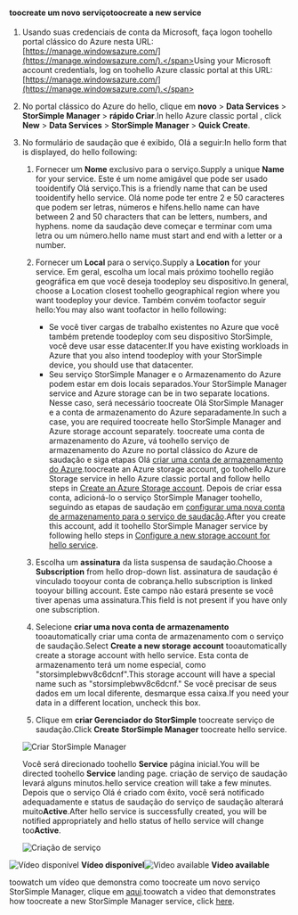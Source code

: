 <!--author=alkohli last changed:01/14/2016-->


#### <a name="toocreate-a-new-service"></a><span data-ttu-id="608bd-101">toocreate um novo serviço</span><span class="sxs-lookup"><span data-stu-id="608bd-101">toocreate a new service</span></span>
1. <span data-ttu-id="608bd-102">Usando suas credenciais de conta da Microsoft, faça logon toohello portal clássico do Azure nesta URL: [https://manage.windowsazure.com/](https://manage.windowsazure.com/).</span><span class="sxs-lookup"><span data-stu-id="608bd-102">Using your Microsoft account credentials, log on toohello Azure classic portal at this URL: [https://manage.windowsazure.com/](https://manage.windowsazure.com/).</span></span>
2. <span data-ttu-id="608bd-103">No portal clássico do Azure do hello, clique em **novo** > **Data Services** > **StorSimple Manager** > **rápido Criar**.</span><span class="sxs-lookup"><span data-stu-id="608bd-103">In hello Azure classic portal , click **New** > **Data Services** > **StorSimple Manager** > **Quick Create**.</span></span>
3. <span data-ttu-id="608bd-104">No formulário de saudação que é exibido, Olá a seguir:</span><span class="sxs-lookup"><span data-stu-id="608bd-104">In hello form that is displayed, do hello following:</span></span>
   
   1. <span data-ttu-id="608bd-105">Fornecer um **Nome** exclusivo para o serviço.</span><span class="sxs-lookup"><span data-stu-id="608bd-105">Supply a unique **Name** for your service.</span></span> <span data-ttu-id="608bd-106">Este é um nome amigável que pode ser usado tooidentify Olá serviço.</span><span class="sxs-lookup"><span data-stu-id="608bd-106">This is a friendly name that can be used tooidentify hello service.</span></span> <span data-ttu-id="608bd-107">Olá nome pode ter entre 2 e 50 caracteres que podem ser letras, números e hifens.</span><span class="sxs-lookup"><span data-stu-id="608bd-107">hello name can have between 2 and 50 characters that can be letters, numbers, and hyphens.</span></span> <span data-ttu-id="608bd-108">nome da saudação deve começar e terminar com uma letra ou um número.</span><span class="sxs-lookup"><span data-stu-id="608bd-108">hello name must start and end with a letter or a number.</span></span>
   2. <span data-ttu-id="608bd-109">Fornecer um **Local** para o serviço.</span><span class="sxs-lookup"><span data-stu-id="608bd-109">Supply a **Location** for your service.</span></span> <span data-ttu-id="608bd-110">Em geral, escolha um local mais próximo toohello região geográfica em que você deseja toodeploy seu dispositivo.</span><span class="sxs-lookup"><span data-stu-id="608bd-110">In general, choose a Location closest toohello geographical region where you want toodeploy your device.</span></span> <span data-ttu-id="608bd-111">Também convém toofactor seguir hello:</span><span class="sxs-lookup"><span data-stu-id="608bd-111">You may also want toofactor in hello following:</span></span> 
      
      * <span data-ttu-id="608bd-112">Se você tiver cargas de trabalho existentes no Azure que você também pretende toodeploy com seu dispositivo StorSimple, você deve usar esse datacenter.</span><span class="sxs-lookup"><span data-stu-id="608bd-112">If you have existing workloads in Azure that you also intend toodeploy with your StorSimple device, you should use that datacenter.</span></span>
      * <span data-ttu-id="608bd-113">Seu serviço StorSimple Manager e o Armazenamento do Azure podem estar em dois locais separados.</span><span class="sxs-lookup"><span data-stu-id="608bd-113">Your StorSimple Manager service and Azure storage can be in two separate locations.</span></span> <span data-ttu-id="608bd-114">Nesse caso, será necessário toocreate Olá StorSimple Manager e a conta de armazenamento do Azure separadamente.</span><span class="sxs-lookup"><span data-stu-id="608bd-114">In such a case, you are required toocreate hello StorSimple Manager and Azure storage account separately.</span></span> <span data-ttu-id="608bd-115">toocreate uma conta de armazenamento do Azure, vá toohello serviço de armazenamento do Azure no portal clássico do Azure de saudação e siga etapas Olá [criar uma conta de armazenamento do Azure](../articles/storage/common/storage-create-storage-account.md#create-a-storage-account).</span><span class="sxs-lookup"><span data-stu-id="608bd-115">toocreate an Azure storage account, go toohello Azure Storage service in hello Azure classic portal and follow hello steps in [Create an Azure Storage account](../articles/storage/common/storage-create-storage-account.md#create-a-storage-account).</span></span> <span data-ttu-id="608bd-116">Depois de criar essa conta, adicioná-lo o serviço StorSimple Manager toohello, seguindo as etapas de saudação em [configurar uma nova conta de armazenamento para o serviço de saudação](../articles/storsimple/storsimple-deployment-walkthrough.md#configure-a-new-storage-account-for-the-service).</span><span class="sxs-lookup"><span data-stu-id="608bd-116">After you create this account, add it toohello StorSimple Manager service by following hello steps in [Configure a new storage account for hello service](../articles/storsimple/storsimple-deployment-walkthrough.md#configure-a-new-storage-account-for-the-service).</span></span>
   3. <span data-ttu-id="608bd-117">Escolha um **assinatura** da lista suspensa de saudação.</span><span class="sxs-lookup"><span data-stu-id="608bd-117">Choose a **Subscription** from hello drop-down list.</span></span> <span data-ttu-id="608bd-118">assinatura de saudação é vinculado tooyour conta de cobrança.</span><span class="sxs-lookup"><span data-stu-id="608bd-118">hello subscription is linked tooyour billing account.</span></span> <span data-ttu-id="608bd-119">Este campo não estará presente se você tiver apenas uma assinatura.</span><span class="sxs-lookup"><span data-stu-id="608bd-119">This field is not present if you have only one subscription.</span></span>
   4. <span data-ttu-id="608bd-120">Selecione **criar uma nova conta de armazenamento** tooautomatically criar uma conta de armazenamento com o serviço de saudação.</span><span class="sxs-lookup"><span data-stu-id="608bd-120">Select **Create a new storage account** tooautomatically create a storage account with hello service.</span></span> <span data-ttu-id="608bd-121">Esta conta de armazenamento terá um nome especial, como "storsimplebwv8c6dcnf".</span><span class="sxs-lookup"><span data-stu-id="608bd-121">This storage account will have a special name such as "storsimplebwv8c6dcnf."</span></span> <span data-ttu-id="608bd-122">Se você precisar de seus dados em um local diferente, desmarque essa caixa.</span><span class="sxs-lookup"><span data-stu-id="608bd-122">If you need your data in a different location, uncheck this box.</span></span> 
   5. <span data-ttu-id="608bd-123">Clique em **criar Gerenciador do StorSimple** toocreate serviço de saudação.</span><span class="sxs-lookup"><span data-stu-id="608bd-123">Click **Create StorSimple Manager** toocreate hello service.</span></span>
   
   ![Criar StorSimple Manager](./media/storsimple-create-new-service/HCS_CreateAService-include.png)
   
   <span data-ttu-id="608bd-125">Você será direcionado toohello **Service** página inicial.</span><span class="sxs-lookup"><span data-stu-id="608bd-125">You will be directed toohello **Service** landing page.</span></span> <span data-ttu-id="608bd-126">criação de serviço de saudação levará alguns minutos.</span><span class="sxs-lookup"><span data-stu-id="608bd-126">hello service creation will take a few minutes.</span></span> <span data-ttu-id="608bd-127">Depois que o serviço Olá é criado com êxito, você será notificado adequadamente e status de saudação do serviço de saudação alterará muito**Active**.</span><span class="sxs-lookup"><span data-stu-id="608bd-127">After hello service is successfully created, you will be notified appropriately and hello status of hello service will change too**Active**.</span></span>
   
   ![Criação de serviço](./media/storsimple-create-new-service/HCS_StorSimpleManagerServicePage-include.png)

<span data-ttu-id="608bd-129">![Vídeo disponível](./media/storsimple-create-new-service/Video_icon.png) **Vídeo disponível**</span><span class="sxs-lookup"><span data-stu-id="608bd-129">![Video available](./media/storsimple-create-new-service/Video_icon.png) **Video available**</span></span>

<span data-ttu-id="608bd-130">toowatch um vídeo que demonstra como toocreate um novo serviço StorSimple Manager, clique em [aqui](https://azure.microsoft.com/documentation/videos/create-a-storsimple-manager-service/).</span><span class="sxs-lookup"><span data-stu-id="608bd-130">toowatch a video that demonstrates how toocreate a new StorSimple Manager service, click [here](https://azure.microsoft.com/documentation/videos/create-a-storsimple-manager-service/).</span></span>

